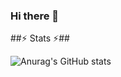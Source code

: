 ### Hi there 👋 ###

##⚡️ Stats ⚡️##

![Anurag's GitHub stats](https://github-readme-stats.vercel.app/api?username=Pgw-hub&show_icons=true&theme=radical)

<!--
**Pgw-hub/Pgw-hub** is a ✨ _special_ ✨ repository because its `README.md` (this file) appears on your GitHub profile.

Here are some ideas to get you started:

- 🔭 I’m currently working on ...
- 🌱 I’m currently learning ...
- 👯 I’m looking to collaborate on ...
- 🤔 I’m looking for help with ...
- 💬 Ask me about ...
- 📫 How to reach me: ...
- 😄 Pronouns: ...
- ⚡ Fun fact: ...
-->
